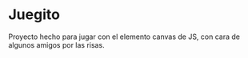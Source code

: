 # Juegito

Proyecto hecho para jugar con el elemento canvas de JS, con cara de algunos amigos por las risas.
